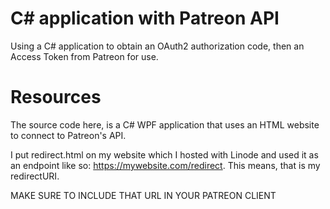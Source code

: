 # C# application with Patreon API
Using a C# application to obtain an OAuth2 authorization code, then an Access Token from Patreon for use. 

# Resources
The source code here, is a C# WPF application that uses an HTML website to connect to Patreon's API.

I put redirect.html on my website which I hosted with Linode and used it as an endpoint like so: https://mywebsite.com/redirect. This means, that is my redirectURI.
 
MAKE SURE TO INCLUDE THAT URL IN YOUR PATREON CLIENT
